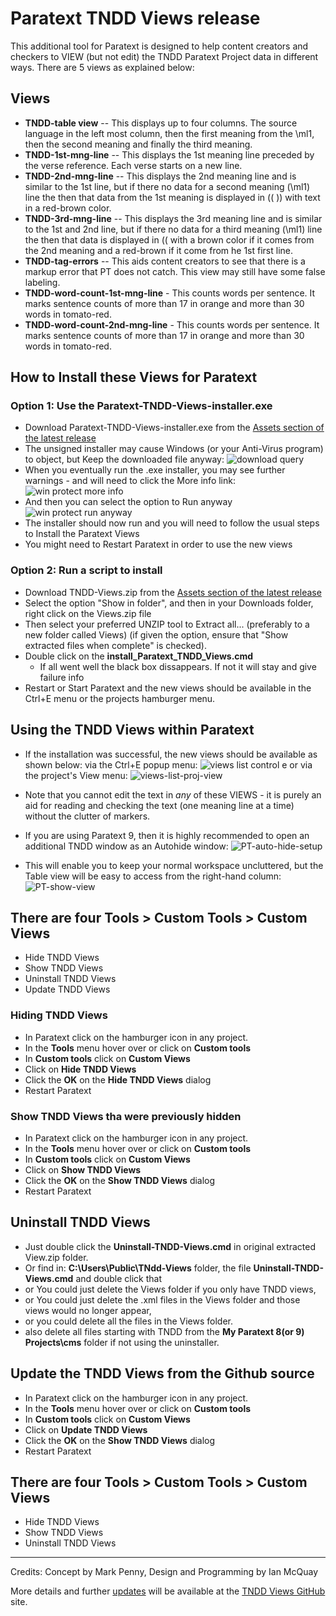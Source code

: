 # Paratext TNDD Views release

This additional tool for Paratext is designed to help content creators and checkers to VIEW (but not edit) the TNDD Paratext Project data in different ways. There are 5 views as explained below: 

## Views

- **TNDD-table view** -- This displays up to four columns. The source language in the left most column, then the first meaning from the \ml1, then the second meaning and finally the third meaning.
- **TNDD-1st-mng-line** -- This displays the 1st meaning line preceded by the verse reference. Each verse starts on a new line.
- **TNDD-2nd-mng-line** -- This displays the 2nd meaning line and is similar to the 1st line, but if there no data for a second meaning (\ml1) line the then that data from the 1st meaning is displayed in (( )) with text in a red-brown color.
- **TNDD-3rd-mng-line** -- This displays the 3rd meaning line and is similar to the 1st and 2nd line, but if there no data for a third meaning (\ml1) line the then that data is displayed in (( with a brown color if it comes from the 2nd meaning and a red-brown if it come from he 1st first line.
- **TNDD-tag-errors** -- This aids content creators to see that there is a markup error that PT does not catch. This view may still have some false labeling.
- **TNDD-word-count-1st-mng-line** - This counts words per sentence. It marks sentence counts of more than 17 in orange and more than 30 words in tomato-red.
- **TNDD-word-count-2nd-mng-line** - This counts words per sentence. It marks sentence counts of more than 17 in orange and more than 30 words in tomato-red.

## How to Install these Views for Paratext



### Option 1: Use the Paratext-TNDD-Views-installer.exe 
- Download Paratext-TNDD-Views-installer.exe from the [Assets section of the latest release](https://github.com/SILAsiaPub/PT-Views/releases/latest)
- The unsigned installer may cause Windows (or your Anti-Virus program) to object, but Keep the downloaded file anyway:
![download query](images/download-query.png)
- When you eventually run the .exe installer, you may see further warnings - and will need to click the More info link:
![win protect more info](images/win-protect-more-info.png)
- And then you can select the option to Run anyway
![win protect run anyway](images/win-protect-run-anyway.png)
- The installer should now run and you will need to follow the usual steps to Install the Paratext Views
- You might need to Restart Paratext in order to use the new views


### Option 2: Run a script to install
- Download TNDD-Views.zip from the [Assets section of the latest release](https://github.com/SILAsiaPub/PT-Views/releases/latest) 
- Select the option "Show in folder", and then in your Downloads folder, right click on the Views.zip file
- Then select your preferred UNZIP tool to Extract all... (preferably to a new folder called Views)
   (if given the option, ensure that "Show extracted files when complete" is checked).
- Double click on the **install_Paratext_TNDD_Views.cmd**
  - If all went well the black box dissappears. If not it will stay and give failure info
- Restart or Start Paratext and the new views should be available in the Ctrl+E menu or the projects hamburger menu.



## Using the TNDD Views within Paratext

- If the installation was successful, the new views should be available as shown below:
	via the Ctrl+E popup menu: ![views list control e](images/views-list-ctrl-e.png)        or via the project's View menu:  ![views-list-proj-view](images/views-list-proj-view-sml.png)   
- Note that you cannot edit the text in *any* of these VIEWS - it is purely an aid for reading and checking the text (one meaning line at a time) without the clutter of markers.

- If you are using Paratext 9, then it is highly recommended to open an additional TNDD window as an Autohide window:
![PT-auto-hide-setup](images/PT-auto-hide-setup.png)
- This will enable you to keep your normal workspace uncluttered, but the Table view will be easy to access from the right-hand column:
![PT-show-view](images/PT-show-view.png)


## There are four **Tools > Custom Tools > Custom Views**
- Hide TNDD Views 
- Show TNDD Views 
- Uninstall TNDD Views 
- Update TNDD Views

### Hiding TNDD Views
- In Paratext click on the hamburger icon in any project.
- In the **Tools** menu hover over or click on **Custom tools**
- In  **Custom tools** click on **Custom Views**
- Click on **Hide TNDD Views**
- Click the **OK** on the **Hide TNDD Views** dialog
- Restart Paratext

### Show TNDD Views tha were previously hidden
- In Paratext click on the hamburger icon in any project.
- In the **Tools** menu hover over or click on **Custom tools**
- In  **Custom tools** click on **Custom Views**
- Click on **Show TNDD Views**
- Click the **OK** on the **Show TNDD Views** dialog
- Restart Paratext

## Uninstall TNDD Views
- Just double click the **Uninstall-TNDD-Views.cmd** in original extracted View.zip folder.
- Or find in: **C:\Users\Public\TNdd-Views** folder, the file **Uninstall-TNDD-Views.cmd** and double click that 
- or You could just delete the Views folder if you only have TNDD views,
- or You could just delete the .xml files in the Views folder and those views would no longer appear,
- or you could delete all the files in the Views folder.
- also delete all files starting with TNDD from the **My Paratext 8(or 9) Projects\cms** folder if not using the uninstaller.

## Update the TNDD Views from the Github source
- In Paratext click on the hamburger icon in any project.
- In the **Tools** menu hover over or click on **Custom tools**
- In  **Custom tools** click on **Custom Views**
- Click on **Update TNDD Views**
- Click the **OK** on the **Show TNDD Views** dialog
- Restart Paratext


## There are four **Tools > Custom Tools > Custom Views**
- Hide TNDD Views 
- Show TNDD Views 
- Uninstall TNDD Views 

---
Credits: Concept by Mark Penny, Design and Programming by Ian McQuay

More details and further [updates](https://github.com/SILAsiaPub/PT-Views/releases) will be available at the [TNDD Views GitHub](https://github.com/SILAsiaPub/PT-Views/tree/master/TNDD) site. 